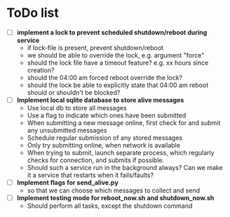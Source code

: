 # ToDo list

- [ ] **implement a lock to prevent scheduled shutdown/reboot during service**
  - if lock-file is present, prevent shutdown/reboot
  - we should be able to override the lock, e.g. argument "force"
  - should the lock file have a timeout feature? e.g. xx hours since creation?
  - should the 04:00 am forced reboot override the lock?
  - should the lock be able to explicitly state that 04:00 am reboot should or shouldn't be blocked?
- [ ] **Implement local sqlite database to store alive messages**
  - Use local db to store all messages
  - Use a flag to indicate which ones have been submitted
  - When submitting a new message online, first check for and submit any unsubmitted messages
  - Schedule regular submission of any stored messages
  - Only try submitting online, when network is available
  - When trying to submit, launch separate process, which regularly checks for connection, and submits if possible.
  - Should such a service run in the background always? Can we make it a service that restarts when it fails/faults?
- [ ] **Implement flags for send_alive.py**
  -  so that we can choose which messages to collect and send
-  [ ] **Implement testing mode for reboot_now.sh and shutdown_now.sh**
   - Should perform all tasks, except the shutdown command


